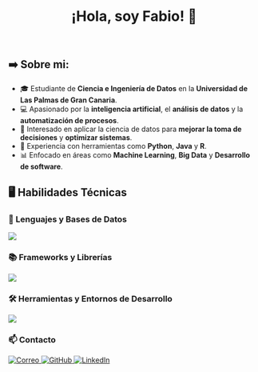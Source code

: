 <h1 align="center">¡Hola, soy Fabio! 👋</h1>
<br>

<h2>➡️ Sobre mi:</h2>
<p align="left">
  <ul>
    <li>🎓 Estudiante de <strong>Ciencia e Ingeniería de Datos</strong> en la <strong>Universidad de Las Palmas de Gran Canaria</strong>.</li>
    <li>💻 Apasionado por la <strong>inteligencia artificial</strong>, el <strong>análisis de datos</strong> y la <strong>automatización de procesos</strong>.</li>
    <li>🚀 Interesado en aplicar la ciencia de datos para <strong>mejorar la toma de decisiones</strong> y <strong>optimizar sistemas</strong>.</li>
    <li>🧩 Experiencia con herramientas como <strong>Python</strong>, <strong>Java</strong> y <strong>R</strong>.
    <li>📊 Enfocado en áreas como <strong>Machine Learning</strong>, <strong>Big Data</strong> y <strong>Desarrollo de software</strong>.</li>
  </ul>
</p>

## 🖥️ Habilidades Técnicas

### 🧩 Lenguajes y Bases de Datos  
<p align="left">  
<img src="https://go-skill-icons.vercel.app/api/icons?i=python,java,r,sqlite,oracle&perline=10" />  
</p>

### 📚 Frameworks y Librerías  
<p align="left">  
<img src="https://go-skill-icons.vercel.app/api/icons?i=numpy,pandas,matplotlib,plotly,scikitlearn,opencv&perline=10" />  
</p>

### 🛠 Herramientas y Entornos de Desarrollo  
<p align="left">
<img src="https://go-skill-icons.vercel.app/api/icons?i=idea,pycharm,vscode,git,github,anaconda,virtualbox,jupyter&perline=12" />
</p>

### 📫 Contacto  
<p align="left">
  <a href="fabionesta05@gmail.com">
    <img alt="Correo" src="https://img.shields.io/badge/Correo-fabionesta05@gmail.com-D14836?style=for-the-badge&logo=gmail&logoColor=white" />
  </a>
  <a href="https://github.com/NestX10">
    <img alt="GitHub" src="https://img.shields.io/badge/GitHub-NestX10-181717?style=for-the-badge&logo=github&logoColor=white" />
  </a>
  <a href="https://www.linkedin.com/in/fabionest">
    <img alt="LinkedIn" src="https://img.shields.io/badge/LinkedIn-fabionest-0A66C2?style=for-the-badge&logo=linkedin&logoColor=white" />
  </a>
</p>
